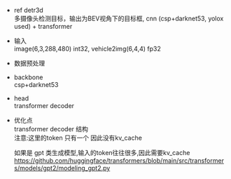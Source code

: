 * ref detr3d    
多摄像头检测目标，输出为BEV视角下的目标框,   cnn (csp+darknet53, yolox used)   + transformer


* 输入     
image(6,3,288,480) int32, 	 vehicle2img(6,4,4) fp32 

* 数据预处理  


* backbone   
csp+darknet53

* head   
transformer decoder


* 优化点   
  transformer decoder 结构  
  注意:这里的token 只有一个 因此没有kv_cache    
  
  如果是 gpt 类生成模型,输入的token往往很多,因此需要kv_cache    
  https://github.com/huggingface/transformers/blob/main/src/transformers/models/gpt2/modeling_gpt2.py  

 
